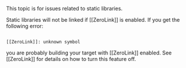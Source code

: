 

This topic is for issues related to static libraries. 

Static libraries will not be linked if [[ZeroLink]] is enabled. If you get the following error:

<code>
[[ZeroLink]]: unknown symbol
</code>

you are probably building your target with [[ZeroLink]] enabled. See [[ZeroLink]] for details on how to turn this feature off.